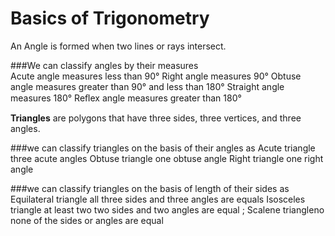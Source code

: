 # Basics of Trigonometry


An Angle is formed when two lines or rays intersect.
    
###We can classify angles by their measures         
    Acute angle  	measures less than 90°
    Right angle  	measures 90° 
    Obtuse angle  	measures greater than 90° and less than 180°
    Straight angle 	measures 180° 
    Reﬂex angle  	measures greater than 180° 

**Triangles** are polygons that have three sides, three vertices, and three angles.

###we can classify triangles on the basis of their angles as 
    Acute 	triangle three acute angles
    Obtuse 	triangle one obtuse angle
    Right 	triangle one right angle 
    
###we can classify triangles on the basis of length of their sides as
    Equilateral triangle  all three sides and three angles are equals
    Isosceles triangle 	  at least two two sides and two angles are equal ;
    Scalene triangleno    none of the sides or angles are equal 